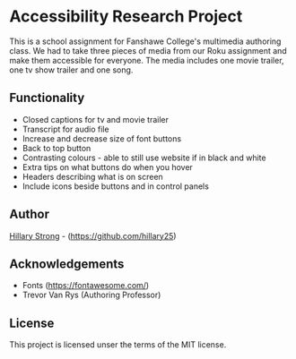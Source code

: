 # Accessibility Research Project
This is a school assignment for Fanshawe College's multimedia authoring class. We had to take three pieces of media from our Roku assignment and make them accessible for everyone. The media includes one movie trailer, one tv show trailer and one song.

## Functionality
* Closed captions for tv and movie trailer
* Transcript for audio file
* Increase and decrease size of font buttons
* Back to top button
* Contrasting colours - able to still use website if in black and white
* Extra tips on what buttons do when you hover
* Headers describing what is on screen
* Include icons beside buttons and in control panels

## Author
[Hillary Strong](hillary-strong.com) - (https://github.com/hillary25)

## Acknowledgements
* Fonts (https://fontawesome.com/)
* Trevor Van Rys (Authoring Professor)

## License
This project is licensed unser the terms of the MIT license.